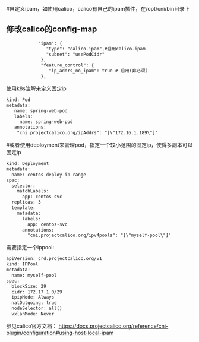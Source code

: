 #自定义ipam，如使用calico，calico有自己的ipam插件，在/opt/cni/bin目录下
## 修改calico的config-map
```cfml
            "ipam": {
               "type": "calico-ipam",#启用calico-ipam
               "subnet": "usePodCidr"
             },
             "feature_control": {
                "ip_addrs_no_ipam": true # 启用(非必须)
             },
```
使用k8s注解来定义固定ip
```cfml
kind: Pod
metadata:
   name: spring-web-pod
   labels:
     name: spring-web-pod
   annotations:
    "cni.projectcalico.org/ipAddrs": "[\"172.16.1.189\"]"
```
#或者使用deployment来管理pod，指定一个较小范围的固定ip，使得多副本可以固定ip
```cfml
kind: Deployment
metadata:
  name: centos-deploy-ip-range
spec:
  selector:
    matchLabels:
      app: centos-svc
  replicas: 3
  template:
    metadata:
      labels:
        app: centos-svc
      annotations:
        "cni.projectcalico.org/ipv4pools": "[\"myself-pool\"]"
```
需要指定一个ippool:
```cfml
apiVersion: crd.projectcalico.org/v1
kind: IPPool
metadata:
  name: myself-pool
spec:
  blockSize: 29
  cidr: 172.17.1.0/29
  ipipMode: Always
  natOutgoing: true
  nodeSelector: all()
  vxlanMode: Never
```

参见calico官方文档：
https://docs.projectcalico.org/reference/cni-plugin/configuration#using-host-local-ipam